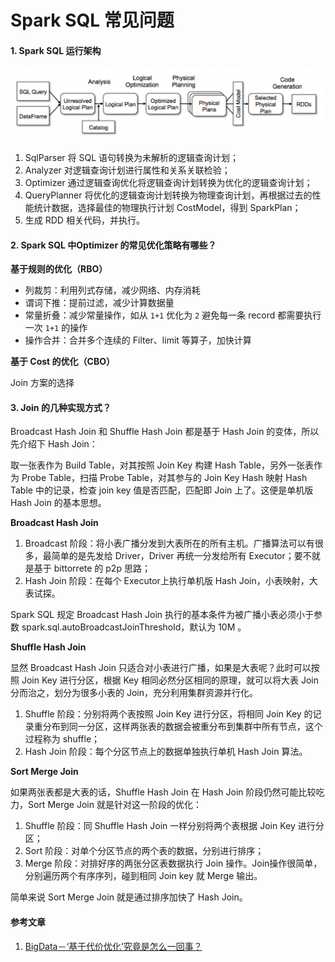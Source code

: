# Spark SQL 常见问题

#### 1. Spark SQL 运行架构

![](../img/spark/catalyst.png)

1. SqlParser 将 SQL 语句转换为未解析的逻辑查询计划；
2. Analyzer 对逻辑查询计划进行属性和关系关联检验；
3. Optimizer 通过逻辑查询优化将逻辑查询计划转换为优化的逻辑查询计划；
4. QueryPlanner 将优化的逻辑查询计划转换为物理查询计划，再根据过去的性能统计数据，选择最佳的物理执行计划 CostModel，得到 SparkPlan；
5. 生成 RDD 相关代码，并执行。

#### 2. Spark SQL 中Optimizer 的常见优化策略有哪些？

**基于规则的优化（RBO）**

* 列裁剪：利用列式存储，减少网络、内存消耗
* 谓词下推：提前过滤，减少计算数据量
* 常量折叠：减少常量操作，如从 `1+1` 优化为 `2` 避免每一条 record 都需要执行一次 `1+1` 的操作
* 操作合并：合并多个连续的 Filter、limit 等算子，加快计算

**基于 Cost 的优化（CBO）**

Join 方案的选择

#### 3. Join 的几种实现方式？

Broadcast Hash Join 和 Shuffle Hash Join 都是基于 Hash Join 的变体，所以先介绍下 Hash Join：

取一张表作为 Build Table，对其按照 Join Key 构建 Hash Table，另外一张表作为 Probe Table，扫描 Probe Table，对其参与的 Join Key Hash 映射 Hash Table 中的记录，检查 join key 值是否匹配，匹配即 Join 上了。这便是单机版 Hash Join 的基本思想。

**Broadcast Hash Join**

1. Broadcast 阶段：将小表广播分发到大表所在的所有主机。广播算法可以有很多，最简单的是先发给 Driver，Driver 再统一分发给所有 Executor；要不就是基于 bittorrete 的 p2p 思路；
2. Hash Join 阶段：在每个 Executor上执行单机版 Hash Join，小表映射，大表试探。

Spark SQL 规定 Broadcast Hash Join 执行的基本条件为被广播小表必须小于参数 spark.sql.autoBroadcastJoinThreshold，默认为 10M 。

**Shuffle Hash Join**

显然 Broadcast Hash Join 只适合对小表进行广播，如果是大表呢？此时可以按照 Join Key 进行分区，根据 Key 相同必然分区相同的原理，就可以将大表 Join 分而治之，划分为很多小表的 Join，充分利用集群资源并行化。

1. Shuffle 阶段：分别将两个表按照 Join Key 进行分区，将相同 Join Key 的记录重分布到同一分区，这样两张表的数据会被重分布到集群中所有节点，这个过程称为 shuffle；
2. Hash Join 阶段：每个分区节点上的数据单独执行单机 Hash Join 算法。

**Sort Merge Join**

如果两张表都是大表的话，Shuffle Hash Join 在 Hash Join 阶段仍然可能比较吃力，Sort Merge Join 就是针对这一阶段的优化：

1. Shuffle 阶段：同 Shuffle Hash Join 一样分别将两个表根据 Join Key 进行分区；
2. Sort 阶段：对单个分区节点的两个表的数据，分别进行排序；
3. Merge 阶段：对排好序的两张分区表数据执行 Join 操作。Join操作很简单，分别遍历两个有序序列，碰到相同 Join key 就 Merge 输出。

简单来说 Sort Merge Join 就是通过排序加快了 Hash Join。

#### 参考文章

1. [BigData－‘基于代价优化’究竟是怎么一回事？](http://hbasefly.com/2017/05/04/bigdata%EF%BC%8Dcbo/?ymtkti=qul851)